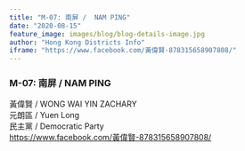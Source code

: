 ```yaml
---
title: "M-07: 南屏 /  NAM PING"
date: "2020-08-15"
feature_image: images/blog/blog-details-image.jpg
author: "Hong Kong Districts Info"
iframe: "https://www.facebook.com/黃偉賢-878315658907808/"
---
```


### M-07: 南屏 /  NAM PING  
黃偉賢 /  WONG WAI YIN ZACHARY  
元朗區 / Yuen Long  
民主黨 /  Democratic Party  
https://www.facebook.com/黃偉賢-878315658907808/

